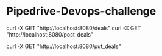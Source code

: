 # Pipedrive-Devops-challenge




curl -X GET "http://localhost:8080/deals"
curl -X GET "http://localhost:8080/post_deals"
<!-- curl -X POST "http://localhost:8080/post_deals" -->
curl -X GET "http://localhost:8080/put_deals"
<!-- curl -X PUT "http://localhost:8080/put_deals" -->